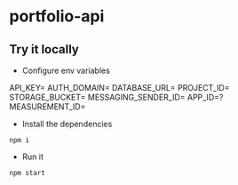 # portfolio-api

## Try it locally

* Configure env variables

API_KEY=
AUTH_DOMAIN=
DATABASE_URL=
PROJECT_ID=
STORAGE_BUCKET=
MESSAGING_SENDER_ID=
APP_ID=?
MEASUREMENT_ID=

* Install the dependencies

`npm i`

* Run it

`npm start`

